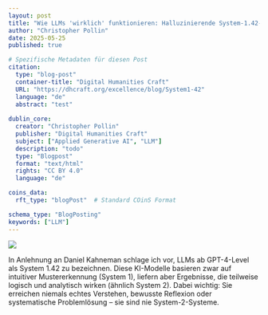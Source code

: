 ```yaml
---
layout: post
title: "Wie LLMs 'wirklich' funktionieren: Halluzinierende System-1.42-Maschinen"
author: "Christopher Pollin"
date: 2025-05-25
published: true

# Spezifische Metadaten für diesen Post
citation:
  type: "blog-post"
  container-title: "Digital Humanities Craft"
  URL: "https://dhcraft.org/excellence/blog/System1-42"
  language: "de"
  abstract: "test"
  
dublin_core:
  creator: "Christopher Pollin"
  publisher: "Digital Humanities Craft"
  subject: ["Applied Generative AI", "LLM"]
  description: "todo"
  type: "Blogpost"
  format: "text/html"
  rights: "CC BY 4.0"
  language: "de"

coins_data:
  rft_type: "blogPost"  # Standard COinS Format

schema_type: "BlogPosting"
keywords: ["LLM"]
---
```


![][image1]

In Anlehnung an Daniel Kahneman schlage ich vor, LLMs ab GPT-4-Level als System 1.42 zu bezeichnen. Diese KI-Modelle basieren zwar auf intuitiver Mustererkennung (System 1), liefern aber Ergebnisse, die teilweise logisch und analytisch wirken (ähnlich System 2). Dabei wichtig: Sie erreichen niemals echtes Verstehen, bewusste Reflexion oder systematische Problemlösung – sie sind nie System-2-Systeme.

[image1]: img/system1-42.png